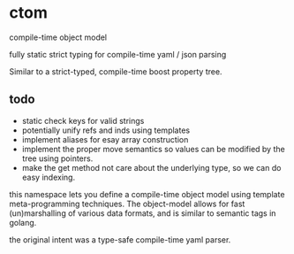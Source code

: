 # ctom

compile-time object model

fully static strict typing for compile-time yaml / json parsing

Similar to a strict-typed, compile-time boost property tree.

## todo
- static check keys for valid strings
- potentially unify refs and inds using templates
- implement aliases for esay array construction
- implement the proper move semantics so values can be modified by the tree
    using pointers.
- make the get method not care about the underlying type,
    so we can do easy indexing.

this namespace lets you define a compile-time object model using template
meta-programming techniques. The object-model allows for fast (un)marshalling
of various data formats, and is similar to semantic tags in golang.

the original intent was a type-safe compile-time yaml parser.
